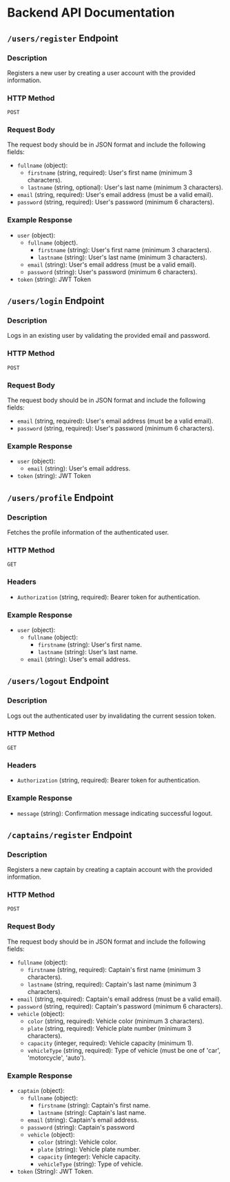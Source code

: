 # Backend API Documentation

## `/users/register` Endpoint

### Description

Registers a new user by creating a user account with the provided information.

### HTTP Method

`POST`

### Request Body

The request body should be in JSON format and include the following fields:

- `fullname` (object):
    - `firstname` (string, required): User's first name (minimum 3 characters).
    - `lastname` (string, optional): User's last name (minimum 3 characters).
- `email` (string, required): User's email address (must be a valid email).
- `password` (string, required): User's password (minimum 6 characters).

### Example Response

- `user` (object):
    - `fullname` (object).
        - `firstname` (string): User's first name (minimum 3 characters).
        - `lastname` (string): User's last name (minimum 3 characters).
    - `email` (string): User's email address (must be a valid email).
    - `password` (string): User's password (minimum 6 characters).
- `token` (string): JWT Token

## `/users/login` Endpoint

### Description

Logs in an existing user by validating the provided email and password.

### HTTP Method

`POST`

### Request Body

The request body should be in JSON format and include the following fields:

- `email` (string, required): User's email address (must be a valid email).
- `password` (string, required): User's password (minimum 6 characters).

### Example Response

- `user` (object):
    - `email` (string): User's email address.
- `token` (string): JWT Token

## `/users/profile` Endpoint

### Description

Fetches the profile information of the authenticated user.

### HTTP Method

`GET`

### Headers

- `Authorization` (string, required): Bearer token for authentication.

### Example Response

- `user` (object):
    - `fullname` (object):
        - `firstname` (string): User's first name.
        - `lastname` (string): User's last name.
    - `email` (string): User's email address.

## `/users/logout` Endpoint

### Description

Logs out the authenticated user by invalidating the current session token.

### HTTP Method

`GET`

### Headers

- `Authorization` (string, required): Bearer token for authentication.

### Example Response

- `message` (string): Confirmation message indicating successful logout.

## `/captains/register` Endpoint

### Description

Registers a new captain by creating a captain account with the provided information.

### HTTP Method

`POST`

### Request Body

The request body should be in JSON format and include the following fields:

- `fullname` (object):
    - `firstname` (string, required): Captain's first name (minimum 3 characters).
    - `lastname` (string, required): Captain's last name (minimum 3 characters).
- `email` (string, required): Captain's email address (must be a valid email).
- `password` (string, required): Captain's password (minimum 6 characters).
- `vehicle` (object):
    - `color` (string, required): Vehicle color (minimum 3 characters).
    - `plate` (string, required): Vehicle plate number (minimum 3 characters).
    - `capacity` (integer, required): Vehicle capacity (minimum 1).
    - `vehicleType` (string, required): Type of vehicle (must be one of 'car', 'motorcycle', 'auto').

### Example Response

- `captain` (object):
    - `fullname` (object):
        - `firstname` (string): Captain's first name.
        - `lastname` (string): Captain's last name.
    - `email` (string): Captain's email address.
    - `password` (string): Captain's password 
    - `vehicle` (object):
        - `color` (string): Vehicle color.
        - `plate` (string): Vehicle plate number.
        - `capacity` (integer): Vehicle capacity.
        - `vehicleType` (string): Type of vehicle.
- `token` (String): JWT Token.